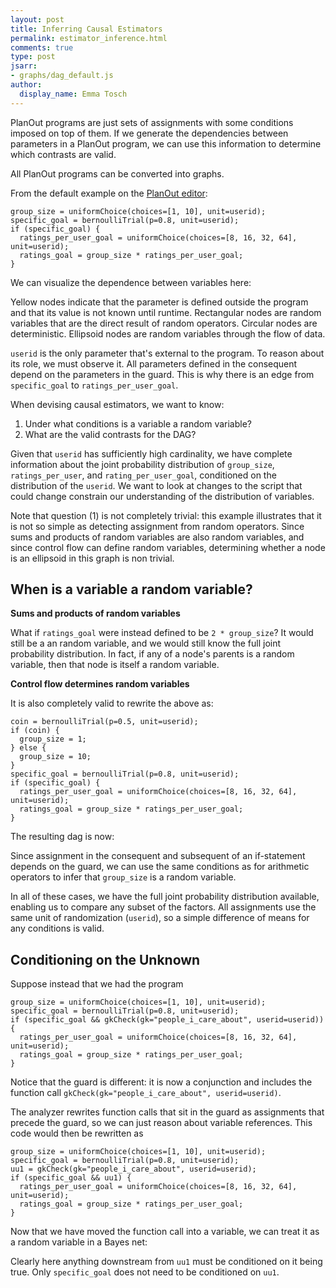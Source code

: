 ```yaml
---
layout: post
title: Inferring Causal Estimators
permalink: estimator_inference.html
comments: true
type: post
jsarr:
- graphs/dag_default.js
author:
  display_name: Emma Tosch
---
```

PlanOut programs are just sets of assignments with some conditions imposed on top of them. If we generate the dependencies between parameters in a PlanOut program, we can use this information to determine which contrasts are valid.
<!--summary-->
All PlanOut programs can be converted into graphs.

From the default example on the [PlanOut editor](http://planout-editor.herokuapp.com/):

    group_size = uniformChoice(choices=[1, 10], unit=userid);
    specific_goal = bernoulliTrial(p=0.8, unit=userid);
    if (specific_goal) {
      ratings_per_user_goal = uniformChoice(choices=[8, 16, 32, 64], unit=userid);
      ratings_goal = group_size * ratings_per_user_goal;
    }

We can visualize the dependence between variables here:

<div id="basic_dag"></div>

Yellow nodes indicate that the parameter is defined outside the program and that its value is not known until runtime. Rectangular nodes are  random variables that are the direct result of random operators. Circular nodes are deterministic. Ellipsoid nodes are random variables through the flow of data. 

`userid` is the only parameter that's external to the program. To reason about its role, we must observe it. All parameters defined in the consequent depend on the parameters in the guard. This is why there is an edge from `specific_goal` to `ratings_per_user_goal`.

When devising causal estimators, we want to know:

1. Under what conditions is a variable a random variable?
2. What are the valid contrasts for the DAG?

Given that `userid` has sufficiently high cardinality, we have complete information about the joint probability distribution of `group_size`, `ratings_per_user`, and `rating_per_user_goal`, conditioned on the distribution of the `userid`. We want to look at changes to the script that could change constrain our understanding of the distribution of variables.

Note that question (1) is not completely trivial: this example illustrates that it is not so simple as detecting assignment from random operators. Since sums and products of random variables are also random variables, and since control flow can define random variables, determining whether a node is an ellipsoid in this graph is non trivial.

## When is a variable a random variable?

**Sums and products of random variables**

What if `ratings_goal` were instead defined to be `2 * group_size`? It would still be a an random variable, and we would still know the full joint probability distribution. In fact, if any of a node's parents is a random variable, then that node is itself a random variable.

**Control flow determines random variables**

It is also completely valid to rewrite the above as:

	coin = bernoulliTrial(p=0.5, unit=userid);
	if (coin) {
	  group_size = 1;
	} else {
	  group_size = 10;
	}
    specific_goal = bernoulliTrial(p=0.8, unit=userid);
    if (specific_goal) {
      ratings_per_user_goal = uniformChoice(choices=[8, 16, 32, 64], unit=userid);
      ratings_goal = group_size * ratings_per_user_goal;
    }
   
The resulting dag is now:

<div id="rewrite"></div>

Since assignment in the consequent and subsequent of an if-statement depends on the guard, we can use the same conditions as for arithmetic operators to infer that `group_size` is a random variable. 

In all of these cases, we have the full joint probability distribution available, enabling us to compare any subset of the factors. All assignments use the same unit of randomization (`userid`), so a simple difference of means for any conditions is valid. 

## Conditioning on the Unknown

Suppose instead that we had the program

    group_size = uniformChoice(choices=[1, 10], unit=userid);
    specific_goal = bernoulliTrial(p=0.8, unit=userid);
    if (specific_goal && gkCheck(gk="people_i_care_about", userid=userid)) {
      ratings_per_user_goal = uniformChoice(choices=[8, 16, 32, 64], unit=userid);
      ratings_goal = group_size * ratings_per_user_goal;
    }

Notice that the guard is different: it is now a conjunction and includes the function call `gkCheck(gk="people_i_care_about", userid=userid)`.

The analyzer rewrites function calls that sit in the guard as assignments that precede the guard, so we can just reason about variable references. This code would then be rewritten as

    group_size = uniformChoice(choices=[1, 10], unit=userid);
    specific_goal = bernoulliTrial(p=0.8, unit=userid);
	uu1 = gkCheck(gk="people_i_care_about", userid=userid);
    if (specific_goal && uu1) {
      ratings_per_user_goal = uniformChoice(choices=[8, 16, 32, 64], unit=userid);
      ratings_goal = group_size * ratings_per_user_goal;
    }

Now that we have moved the function call into a variable, we can treat it as a random variable in a Bayes net:

<div id="with_gk"></div>

Clearly here anything downstream from `uu1` must be conditioned on it being true. Only `specific_goal` does not need to be conditioned on `uu1`. 
